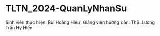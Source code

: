 # TLTN_2024-QuanLyNhanSu
Sinh viên thực hiện: Bùi Hoàng Hiếu, Giảng viên hướng dẫn: ThS. Lương Trần Hy Hiến
